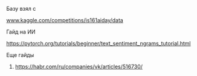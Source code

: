 

Базу взял с

www.kaggle.com/competitions/is161aiday/data

Гайд на ИИ

https://pytorch.org/tutorials/beginner/text_sentiment_ngrams_tutorial.html

Еще гайды

1. https://habr.com/ru/companies/vk/articles/516730/